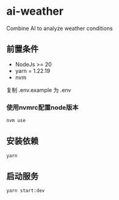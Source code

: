 # ai-weather
Combine AI to analyze weather conditions

## 前置条件
- NodeJs >= 20
- yarn = 1.22.19
- nvm 

复制 .env.example 为 .env

### 使用nvmrc配置node版本
```bash
nvm use
```

## 安装依赖
```bash
yarn 
```
## 启动服务
```bash
yarn start:dev
```
